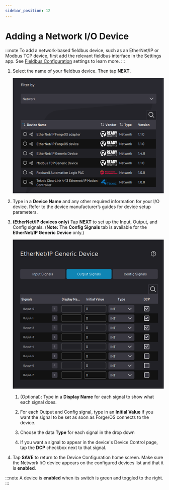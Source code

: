 ```yaml
---
sidebar_position: 12
---
```


# Adding a Network I/O Device

:::note
To add a network-based fieldbus device, such as an EtherNet/IP or Modbus TCP device, first add the relevant fieldbus interface in the Settings app. See [Fieldbus Configuration](../Settings/FieldbusConfiguration.md) settings to learn more.
:::

1.  Select the name of your fieldbus device. Then tap **NEXT**.

    ![](../Images/DeviceConfiguration/DeviceLibrary-Filter-Network.png)

2.  Type in a **Device Name** and any other required information for your I/O device. Refer to the device manufacturer’s guides for device setup parameters.

3.  **\(EtherNet/IP devices only\)** Tap **NEXT** to set up the Input, Output, and Config signals. \(**Note:** The **Config Signals** tab is available for the **EtherNet/IP Generic Device** only.\)

    ![](../Images/DeviceConfiguration/EIPGenericDevice-OutputSignals.png)

    1.  \(Optional\): Type in a **Display Name** for each signal to show what each signal does.

    2.  For each Output and Config signal, type in an **Initial Value** if you want the signal to be set as soon as Forge/OS connects to the device.

    3.  Choose the data **Type** for each signal in the drop down

    4.  If you want a signal to appear in the device's Device Control page, tap the **DCP** checkbox next to that signal.

4.  Tap **SAVE** to return to the Device Configuration home screen. Make sure the Network I/O device appears on the configured devices list and that it is ​**enabled**​.

:::note
A device is **enabled** when its switch is green and toggled to the right.
:::

